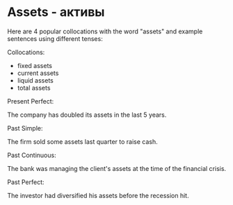# Assets - активы

Here are 4 popular collocations with the word "assets" and example sentences using different tenses:

Collocations:

- fixed assets
- current assets
- liquid assets
- total assets

Present Perfect:

The company has doubled its assets in the last 5 years.

Past Simple:

The firm sold some assets last quarter to raise cash.

Past Continuous:

The bank was managing the client's assets at the time of the financial crisis.

Past Perfect:

The investor had diversified his assets before the recession hit.
